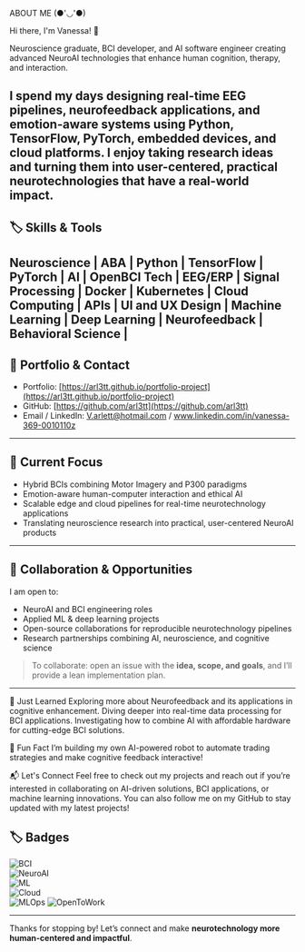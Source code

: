ABOUT ME (●'◡'●)

Hi there, I'm Vanessa! 👋

Neuroscience graduate, BCI developer, and AI software engineer creating advanced NeuroAI technologies that enhance human cognition, therapy, and interaction.

I spend my days designing **real-time EEG pipelines, neurofeedback applications, and emotion-aware systems** using **Python, TensorFlow, PyTorch, embedded devices, and cloud platforms**. I enjoy taking **research ideas and turning them into user-centered, practical neurotechnologies** that have a real-world impact.
---
## 🏷️ Skills & Tools
Neuroscience | ABA | Python | TensorFlow | PyTorch | AI | OpenBCI Tech | EEG/ERP | Signal Processing | Docker | Kubernetes | Cloud Computing | APIs | UI and UX Design | Machine Learning | Deep Learning | Neurofeedback | Behavioral Science |
---

## 🔗 Portfolio & Contact
- Portfolio: [https://arl3tt.github.io/portfolio-project](https://arl3tt.github.io/portfolio-project)  
- GitHub: [https://github.com/arl3tt](https://github.com/arl3tt)  
- Email / LinkedIn: V.arlett@hotmail.com / www.linkedin.com/in/vanessa-369-0010110z
  
---
## 🌱 Current Focus
- Hybrid BCIs combining Motor Imagery and P300 paradigms  
- Emotion-aware human-computer interaction and ethical AI  
- Scalable edge and cloud pipelines for real-time neurotechnology applications  
- Translating neuroscience research into practical, user-centered NeuroAI products  

---

## 🤝 Collaboration & Opportunities
I am open to:  
- NeuroAI and BCI engineering roles  
- Applied ML & deep learning projects  
- Open-source collaborations for reproducible neurotechnology pipelines  
- Research partnerships combining AI, neuroscience, and cognitive science  
> To collaborate: open an issue with the **idea, scope, and goals**, and I’ll provide a lean implementation plan.
---
🌱 Just Learned
Exploring more about Neurofeedback and its applications in cognitive enhancement.
Diving deeper into real-time data processing for BCI applications.
Investigating how to combine AI with affordable hardware for cutting-edge BCI solutions.

🤖 Fun Fact
I’m building my own AI-powered robot to automate trading strategies and make cognitive feedback interactive!

📬 Let's Connect
Feel free to check out my projects and reach out if you’re interested in collaborating on AI-driven solutions, BCI applications, or machine learning innovations. You can also follow me on my GitHub to stay updated with my latest projects!
<!---
--->
## 🏷️ Badges
![BCI](https://img.shields.io/badge/BCI-EEG%20%7C%20OpenBCI-informational)  
![NeuroAI](https://img.shields.io/badge/NeuroAI-Neuroscience%20%7C%20BCI%20%7C%20AI%20%7C%20Cognition-blue)  
![ML](https://img.shields.io/badge/ML%2FDL-TensorFlow%20%7C%20PyTorch%20%7C%20Keras-orange)  
![Cloud](https://img.shields.io/badge/Cloud-APIs%20%7C%20GCP%20%7C%20Azure-success)  
![MLOps](https://img.shields.io/badge/MLOps-Docker%20%7C%20Git%20%7C%20Kubernetes%20%7C%20CI%2FCD-brightgreen) 
![OpenToWork](https://img.shields.io/badge/Open%20to-BCI%20%7C%20NeuroAI%20roles-purple)

---
Thanks for stopping by! Let’s connect and make **neurotechnology more human-centered and impactful**.  
